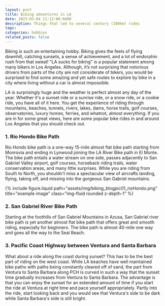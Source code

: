 ```yaml
---
layout: post
title: Biking adventures in LA
date: 2023-03-04 11:12:00-0400
description: Things that led to several century (100km) rides
tags:
categories: hobbies
related_posts: false
---
```


Biking is such an entertaining hobby. Biking gives the feels of flying downhill, catching sunsets, a sense of achievement, and a lot of endorphin rush from that sweat! "LA sucks for biking" is a popular statement among many bikers in Los Angeles. Although, it’s not surprising that notorious drivers from parts of the city are not considerate of bikers, you would be surprised to find some amazing and yet safe routes to explore by bike in a city where living without a car is almost impossible.

LA is surprisingly huge and the weather is perfect almost any day of the year. Whether it's a sunset ride or a sunrise ride, or a snow ride, or a cookie ride, you have all of it here. You get the experience of riding through mountains, beaches, tunnels, rivers, lakes, dams, horse trails, golf courses, observatories, luxury homes, ferries, and whatnot, almost everything. If you are in for some great views, here are some popular bike rides in and around Los Angeles that you should check out.

### 1. Rio Hondo Bike Path

Rio Hondo bike path is a one-way 15-mile almost flat bike path starting from Monrovia and ending in Lynwood joining the LA River Bike path in El Monte. The bike path entails a water stream on one side, passes adjacently to San Gabriel Valley airport, golf courses, horseback riding trails, water conservation areas, and many little surprises. While you are riding from South to North, you shouldn't miss a spectacular view of aircrafts landing, flying, taking off, and missing into the gorgeous San Gabriel mountains.

<div class="row">
    <div class="col-sm mt-3 mt-md-0">
        {% include figure.liquid path="assets/img/biking_blogpic01_rioHondo.png" title="example image" class="img-fluid rounded z-depth-1" %}
    </div>
</div>

### 2. San Gabriel River Bike Path

Starting at the foothills of San Gabriel Mountains in Azusa, San Gabriel river bike path is yet another almost flat bike path that offers great and smooth riding, especially for beginners. The bike path is almost 40-mile one way and goes all the way to the Seal Beach.

### 3. Pacific Coast Highway between Ventura and Santa Barbara

What about a ride along the coast during sunset? This has to be the best part of riding on the west coast. While LA beaches have well maintained bike paths with paths being constantly cleared off of sand, the part from Ventura to Santa Barbara along PCH is curved in such a way that the sunset time gradually increases from Ventura to Santa Barbara. The advantage is that you can enjoy the sunset for an extended amount of time if you start the ride at Ventura at right time and pace yourself appropriately. Partly into the ride, start looking back and you would see that Ventura's side to be dark while Santa Barbara's side is still bright.
